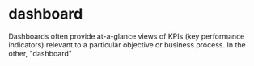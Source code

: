# dashboard
Dashboards often provide at-a-glance views of KPIs (key performance indicators) relevant to a particular objective or business process. In the other, "dashboard" 
